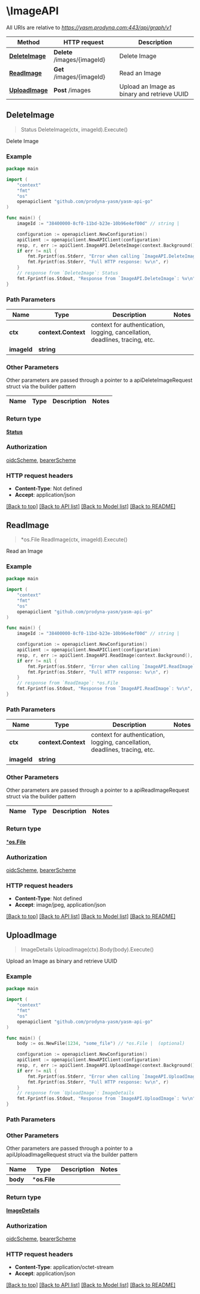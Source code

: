 # \ImageAPI

All URIs are relative to *https://yasm.prodyna.com:443/api/graph/v1*

Method | HTTP request | Description
------------- | ------------- | -------------
[**DeleteImage**](ImageAPI.md#DeleteImage) | **Delete** /images/{imageId} | Delete Image
[**ReadImage**](ImageAPI.md#ReadImage) | **Get** /images/{imageId} | Read an Image
[**UploadImage**](ImageAPI.md#UploadImage) | **Post** /images | Upload an Image as binary and retrieve UUID



## DeleteImage

> Status DeleteImage(ctx, imageId).Execute()

Delete Image

### Example

```go
package main

import (
    "context"
    "fmt"
    "os"
    openapiclient "github.com/prodyna-yasm/yasm-api-go"
)

func main() {
    imageId := "38400000-8cf0-11bd-b23e-10b96e4ef00d" // string | 

    configuration := openapiclient.NewConfiguration()
    apiClient := openapiclient.NewAPIClient(configuration)
    resp, r, err := apiClient.ImageAPI.DeleteImage(context.Background(), imageId).Execute()
    if err != nil {
        fmt.Fprintf(os.Stderr, "Error when calling `ImageAPI.DeleteImage``: %v\n", err)
        fmt.Fprintf(os.Stderr, "Full HTTP response: %v\n", r)
    }
    // response from `DeleteImage`: Status
    fmt.Fprintf(os.Stdout, "Response from `ImageAPI.DeleteImage`: %v\n", resp)
}
```

### Path Parameters


Name | Type | Description  | Notes
------------- | ------------- | ------------- | -------------
**ctx** | **context.Context** | context for authentication, logging, cancellation, deadlines, tracing, etc.
**imageId** | **string** |  | 

### Other Parameters

Other parameters are passed through a pointer to a apiDeleteImageRequest struct via the builder pattern


Name | Type | Description  | Notes
------------- | ------------- | ------------- | -------------


### Return type

[**Status**](Status.md)

### Authorization

[oidcScheme](../README.md#oidcScheme), [bearerScheme](../README.md#bearerScheme)

### HTTP request headers

- **Content-Type**: Not defined
- **Accept**: application/json

[[Back to top]](#) [[Back to API list]](../README.md#documentation-for-api-endpoints)
[[Back to Model list]](../README.md#documentation-for-models)
[[Back to README]](../README.md)


## ReadImage

> *os.File ReadImage(ctx, imageId).Execute()

Read an Image

### Example

```go
package main

import (
    "context"
    "fmt"
    "os"
    openapiclient "github.com/prodyna-yasm/yasm-api-go"
)

func main() {
    imageId := "38400000-8cf0-11bd-b23e-10b96e4ef00d" // string | 

    configuration := openapiclient.NewConfiguration()
    apiClient := openapiclient.NewAPIClient(configuration)
    resp, r, err := apiClient.ImageAPI.ReadImage(context.Background(), imageId).Execute()
    if err != nil {
        fmt.Fprintf(os.Stderr, "Error when calling `ImageAPI.ReadImage``: %v\n", err)
        fmt.Fprintf(os.Stderr, "Full HTTP response: %v\n", r)
    }
    // response from `ReadImage`: *os.File
    fmt.Fprintf(os.Stdout, "Response from `ImageAPI.ReadImage`: %v\n", resp)
}
```

### Path Parameters


Name | Type | Description  | Notes
------------- | ------------- | ------------- | -------------
**ctx** | **context.Context** | context for authentication, logging, cancellation, deadlines, tracing, etc.
**imageId** | **string** |  | 

### Other Parameters

Other parameters are passed through a pointer to a apiReadImageRequest struct via the builder pattern


Name | Type | Description  | Notes
------------- | ------------- | ------------- | -------------


### Return type

[***os.File**](*os.File.md)

### Authorization

[oidcScheme](../README.md#oidcScheme), [bearerScheme](../README.md#bearerScheme)

### HTTP request headers

- **Content-Type**: Not defined
- **Accept**: image/jpeg, application/json

[[Back to top]](#) [[Back to API list]](../README.md#documentation-for-api-endpoints)
[[Back to Model list]](../README.md#documentation-for-models)
[[Back to README]](../README.md)


## UploadImage

> ImageDetails UploadImage(ctx).Body(body).Execute()

Upload an Image as binary and retrieve UUID

### Example

```go
package main

import (
    "context"
    "fmt"
    "os"
    openapiclient "github.com/prodyna-yasm/yasm-api-go"
)

func main() {
    body := os.NewFile(1234, "some_file") // *os.File |  (optional)

    configuration := openapiclient.NewConfiguration()
    apiClient := openapiclient.NewAPIClient(configuration)
    resp, r, err := apiClient.ImageAPI.UploadImage(context.Background()).Body(body).Execute()
    if err != nil {
        fmt.Fprintf(os.Stderr, "Error when calling `ImageAPI.UploadImage``: %v\n", err)
        fmt.Fprintf(os.Stderr, "Full HTTP response: %v\n", r)
    }
    // response from `UploadImage`: ImageDetails
    fmt.Fprintf(os.Stdout, "Response from `ImageAPI.UploadImage`: %v\n", resp)
}
```

### Path Parameters



### Other Parameters

Other parameters are passed through a pointer to a apiUploadImageRequest struct via the builder pattern


Name | Type | Description  | Notes
------------- | ------------- | ------------- | -------------
 **body** | ***os.File** |  | 

### Return type

[**ImageDetails**](ImageDetails.md)

### Authorization

[oidcScheme](../README.md#oidcScheme), [bearerScheme](../README.md#bearerScheme)

### HTTP request headers

- **Content-Type**: application/octet-stream
- **Accept**: application/json

[[Back to top]](#) [[Back to API list]](../README.md#documentation-for-api-endpoints)
[[Back to Model list]](../README.md#documentation-for-models)
[[Back to README]](../README.md)

